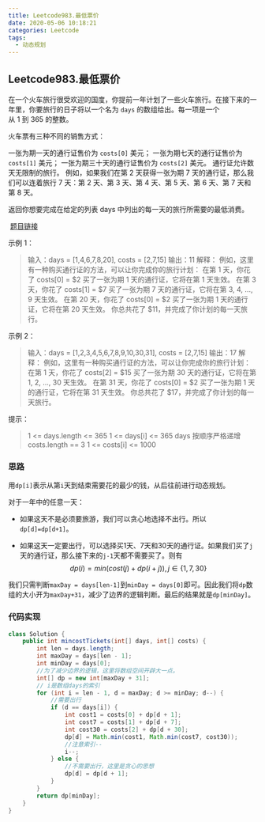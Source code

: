 ```yaml
---
title: Leetcode983.最低票价
date: 2020-05-06 10:18:21
categories: Leetcode
tags:
  - 动态规划
---
```


## Leetcode983.最低票价

在一个火车旅行很受欢迎的国度，你提前一年计划了一些火车旅行。在接下来的一年里，你要旅行的日子将以一个名为 `days` 的数组给出。每一项是一个从 1 到 365 的整数。

火车票有三种不同的销售方式：

一张为期一天的通行证售价为 `costs[0]` 美元；
一张为期七天的通行证售价为`costs[1]` 美元；
一张为期三十天的通行证售价为 `costs[2]` 美元。
通行证允许数天无限制的旅行。 例如，如果我们在第 2 天获得一张为期 7 天的通行证，那么我们可以连着旅行 7 天：第 2 天、第 3 天、第 4 天、第 5 天、第 6 天、第 7 天和第 8 天。

返回你想要完成在给定的列表 days 中列出的每一天的旅行所需要的最低消费。

 [题目链接](https://leetcode-cn.com/problems/minimum-cost-for-tickets)

<!--more-->

示例 1：

>输入：days = [1,4,6,7,8,20], costs = [2,7,15]
>输出：11
>解释： 
>例如，这里有一种购买通行证的方法，可以让你完成你的旅行计划：
>在第 1 天，你花了 costs[0] = $2 买了一张为期 1 天的通行证，它将在第 1 天生效。
>在第 3 天，你花了 costs[1] = $7 买了一张为期 7 天的通行证，它将在第 3, 4, ..., 9 天生效。
>在第 20 天，你花了 costs[0] = $2 买了一张为期 1 天的通行证，它将在第 20 天生效。
>你总共花了 $11，并完成了你计划的每一天旅行。

示例 2：

>输入：days = [1,2,3,4,5,6,7,8,9,10,30,31], costs = [2,7,15]
>输出：17
>解释：
>例如，这里有一种购买通行证的方法，可以让你完成你的旅行计划： 
>在第 1 天，你花了 costs[2] = $15 买了一张为期 30 天的通行证，它将在第 1, 2, ..., 30 天生效。
>在第 31 天，你花了 costs[0] = $2 买了一张为期 1 天的通行证，它将在第 31 天生效。 
>你总共花了 $17，并完成了你计划的每一天旅行。


提示：

>1 <= days.length <= 365
>1 <= days[i] <= 365
>days 按顺序严格递增
>costs.length == 3
>1 <= costs[i] <= 1000



### 思路

用`dp[i]`表示从第`i`天到结束需要花的最少的钱，从后往前进行动态规划。

对于一年中的任意一天：

- 如果这天不是必须要旅游，我们可以贪心地选择不出行。所以`dp[d]=dp[d+1]`。

- 如果这天一定要出行，可以选择买1天、7天和30天的通行证。如果我们买了`j`天的通行证，那么接下来的`j-1`天都不需要买了。则有
  $$
  dp(i) = min(cost(j) + dp(i+j)),j\in\{1,7,30\}
  $$


我们只需判断`maxDay = days[len-1]`到`minDay = days[0]`即可。因此我们将`dp`数组的大小开为`maxDay+31`，减少了边界的逻辑判断。最后的结果就是`dp[minDay]`。



### 代码实现

```java
class Solution {
    public int mincostTickets(int[] days, int[] costs) {
        int len = days.length;
        int maxDay = days[len - 1];
        int minDay = days[0];
        //为了减少边界的逻辑，这里将数组空间开辟大一点。
        int[] dp = new int[maxDay + 31];
        // i是数组days的索引
        for (int i = len - 1, d = maxDay; d >= minDay; d--) {
            //需要出行
            if (d == days[i]) {
                int cost1 = costs[0] + dp[d + 1];
                int cost7 = costs[1] + dp[d + 7];
                int cost30 = costs[2] + dp[d + 30];
                dp[d] = Math.min(cost1, Math.min(cost7, cost30));
                //注意索引--
                i--;
            } else {
                //不需要出行，这里是贪心的思想
                dp[d] = dp[d + 1];
            }
        }
        return dp[minDay];
    }
}
```


